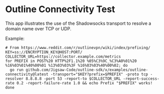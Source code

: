 # Outline Connectivity Test

This app illustrates the use of the Shadowsocks transport to resolve a domain name over TCP or UDP.

Example:
```
# From https://www.reddit.com/r/outlinevpn/wiki/index/prefixing/
KEY=ss://ENCRYPTION_KEY@HOST:PORT/
COLLECTOR_URL=https://collector.example.com/metrics
for PREFIX in POST%20 HTTP%2F1.1%20 %05%C3%9C_%C3%A0%01%20 %16%03%01%40%00%01 %13%03%03%3F %16%03%03%40%00%02; do
  go run github.com/Jigsaw-Code/outline-sdk/x/examples/outline-connectivity@latest -transport="$KEY?prefix=$PREFIX" -proto tcp -resolver 8.8.8.8 -port 53 -report-to $COLLECTOR_URL -report-success-rate 0.2 -report-failure-rate 1.0 && echo Prefix "$PREFIX" works!
done
```